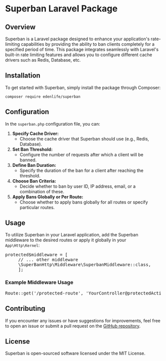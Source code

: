 # Superban Laravel Package

## Overview

Superban is a Laravel package designed to enhance your application's rate-limiting capabilities by providing the ability to ban clients completely for a specified period of time. This package integrates seamlessly with Laravel's built-in rate limiting features and allows you to configure different cache drivers such as Redis, Database, etc.

## Installation

To get started with Superban, simply install the package through Composer:

<pre><div class="bg-black rounded-md"><div class="p-4 overflow-y-auto"><code class="!whitespace-pre hljs language-bash">composer require edenlife/superban
</code></div></div></pre>

## Configuration

In the `superban.php` configuration file, you can:

1. **Specify Cache Driver:**
   * Choose the cache driver that Superban should use (e.g., Redis, Database).
2. **Set Ban Threshold:**
   * Configure the number of requests after which a client will be banned.
3. **Define Ban Duration:**
   * Specify the duration of the ban for a client after reaching the threshold.
4. **Choose Ban Criteria:**
   * Decide whether to ban by user ID, IP address, email, or a combination of these.
5. **Apply Bans Globally or Per Route:**
   * Choose whether to apply bans globally for all routes or specify particular routes.

## Usage

To utilize Superban in your Laravel application, add the Superban middleware to the desired routes or apply it globally in your `App\Http\Kernel`:

<pre>protected$middleware = [
     // ... other middleware
     \SuperBanHttp\Middleware\SuperbanMiddleware::class,
     ];</pre>

### Example Middleware Usage

<pre>Route::get('/protected-route', 'YourController@protectedAction')->middleware('superban:10,2,10');
</pre>

## Contributing

If you encounter any issues or have suggestions for improvements, feel free to open an issue or submit a pull request on the [GitHub repository](https://github.com/Antonyodu/superban).

## License

Superban is open-sourced software licensed under the MIT License.
